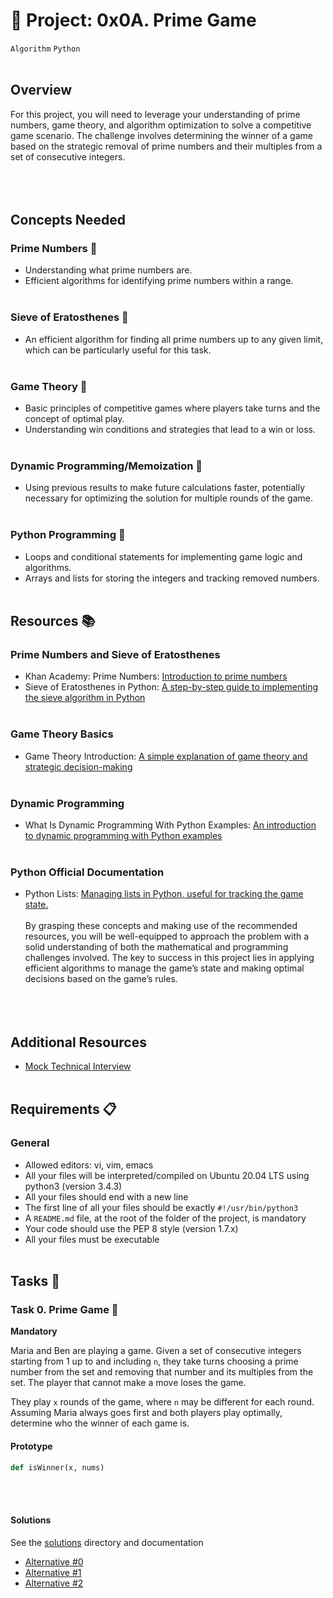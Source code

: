 # 🎲 Project: 0x0A. Prime Game
`Algorithm` `Python`
<br></br>

## Overview
For this project, you will need to leverage your understanding of prime numbers, game theory, and algorithm optimization to solve a competitive game scenario. The challenge involves determining the winner of a game based on the strategic removal of prime numbers and their multiples from a set of consecutive integers.
<br></br>
<br></br>

## Concepts Needed
### Prime Numbers 🧮
- Understanding what prime numbers are.
- Efficient algorithms for identifying prime numbers within a range.
<br></br>
### Sieve of Eratosthenes 🏺
- An efficient algorithm for finding all prime numbers up to any given limit, which can be particularly useful for this task.
<br></br>
### Game Theory 🎲
- Basic principles of competitive games where players take turns and the concept of optimal play.
- Understanding win conditions and strategies that lead to a win or loss.
<br></br>
### Dynamic Programming/Memoization 🧠
- Using previous results to make future calculations faster, potentially necessary for optimizing the solution for multiple rounds of the game.
<br></br>
### Python Programming 🐍
- Loops and conditional statements for implementing game logic and algorithms.
- Arrays and lists for storing the integers and tracking removed numbers.
<br></br>
## Resources 📚
### Prime Numbers and Sieve of Eratosthenes
- Khan Academy: Prime Numbers: [Introduction to prime numbers](https://www.khanacademy.org/math/cc-fourth-grade-math/imp-factors-multiples-and-patterns/imp-prime-and-composite-numbers/v/prime-numbers)
- Sieve of Eratosthenes in Python: [A step-by-step guide to implementing the sieve algorithm in Python](https://www.geeksforgeeks.org/sieve-of-eratosthenes/)
<br></br>
### Game Theory Basics
- Game Theory Introduction: [A simple explanation of game theory and strategic decision-making](https://www.investopedia.com/terms/g/gametheory.asp)
<br></br>
### Dynamic Programming
- What Is Dynamic Programming With Python Examples: [An introduction to dynamic programming with Python examples](https://skerritt.blog/dynamic-programming/)
<br></br>
### Python Official Documentation
- Python Lists: [Managing lists in Python, useful for tracking the game state.](https://docs.python.org/3/tutorial/introduction.html#lists)
<br></br>
By grasping these concepts and making use of the recommended resources, you
will be well-equipped to approach the problem with a solid understanding of
both the mathematical and programming challenges involved. The key to success
in this project lies in applying efficient algorithms to manage the game’s
state and making optimal decisions based on the game’s rules.
<br></br>
<br></br>

## Additional Resources
- [Mock Technical Interview](https://www.youtube.com/watch?feature=shared&v=Jw2pniZCLi8)
<br></br>

## Requirements 📋
### General
- Allowed editors: vi, vim, emacs
- All your files will be interpreted/compiled on Ubuntu 20.04 LTS using python3 (version 3.4.3)
- All your files should end with a new line
- The first line of all your files should be exactly `#!/usr/bin/python3`
- A `README.md` file, at the root of the folder of the project, is mandatory
- Your code should use the PEP 8 style (version 1.7.x)
- All your files must be executable
<br></br>

## Tasks 📝
### Task 0. Prime Game 🎲
**Mandatory**

Maria and Ben are playing a game. Given a set of consecutive integers starting
from 1 up to and including `n`, they take turns choosing a prime number from
the set and removing that number and its multiples from the set. The player
that cannot make a move loses the game.

They play `x` rounds of the game, where `n` may be different for each round.
Assuming Maria always goes first and both players play optimally, determine who
the winner of each game is.

#### Prototype
```python
def isWinner(x, nums)
```
<br></br>

#### Solutions
See the [solutions](https://github.com/bshongwe/alx-interview/blob/master/0x0A-primegame/solutions/README.md) directory and documentation
- [Alternative #0](https://github.com/bshongwe/alx-interview/tree/master/0x0A-primegame/solutions/original-solution)
- [Alternative #1](https://github.com/bshongwe/alx-interview/tree/master/0x0A-primegame/solutions/solution-1)
- [Alternative #2](https://github.com/bshongwe/alx-interview/tree/master/0x0A-primegame/solutions/solution-2)
